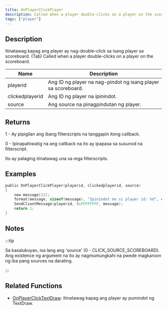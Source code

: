 ```yaml
---
title: OnPlayerClickPlayer
description: Called when a player double-clicks on a player on the scoreboard.
tags: ["player"]
---
```


<VersionWarn name='callback' version='SA-MP 0.3a' />

## Description

Itinatawag kapag ang player ay nag-double-click sa isang player sa scoreboard. (Tab)
Called when a player double-clicks on a player on the scoreboard.

| Name            | Description                                                      |
| --------------- | ---------------------------------------------------------------- |
| playerid        | Ang ID ng player na nag-pindot ng isang player sa scoreboard.    |
| clickedplayerid | Ang ID ng player na ipinindot.                                   |
| source          | Ang source na pinagpindutan ng player.                           |

## Returns

1 - Ay pipigilan ang ibang filterscripts na tanggapin itong callback.

0 - Ipinapahiwatig na ang callback na ito ay ipapasa sa susunod na filterscript.

Ito ay palaging itinatawag una sa mga filterscripts.

## Examples

```c
public OnPlayerClickPlayer(playerid, clickedplayerid, source)
{
    new message[32];
    format(message, sizeof(message), "Ipinindot mo si player id: %d", clickedplayerid);
    SendClientMessage(playerid, 0xFFFFFFFF, message);
    return 1;
}
```

## Notes

:::tip

Sa kasalukuyan, isa lang ang 'source' (0 - CLICK_SOURCE_SCOREBOARD). Ang existence ng argument na ito ay nagmumungkahi na pwede magkaroon ng iba pang sources na darating.

:::

## Related Functions

- [OnPlayerClickTextDraw](OnPlayerClickTextDraw.md): Itinatawag kapag ang player ay pumindot ng TextDraw.
